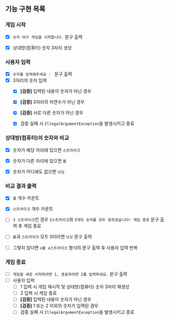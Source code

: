 ## 기능 구현 목록

### 게임 시작
  - [X] `숫자 야구 게임을 시작합니다.` 문구 출력
  - [X] 상대방(컴퓨터) 숫자 3자리 생성


### 사용자 입력
  - [X] `숫자를 입력해주세요 : ` 문구 출력
  - [X] 3자리의 숫자 입력
    - [X] **[검증]** 입력된 내용이 숫자가 아닌 경우
    - [X] **[검증]** 3자리의 자연수가 아닌 경우
    - [X] **[검증]** 서로 다른 숫자가 아닌 경우
    - [X] 검증 실패 시 `IllegalArgumentException`을 발생시키고 종료

    
### 상대방(컴퓨터)의 숫자와 비교
  - [X] 숫자가 해당 자리에 있으면 `스트라이크`
  - [X] 숫자가 다른 자리에 있으면 `볼`
  - [X] 숫자가 어디에도 없으면 `낫싱`


### 비교 결과 출력
  - [X] `볼` 개수 카운트
  - [X] `스트라이크` 개수 카운트
  - [ ] `3 스트라이크`인 경우 `3스트라이크`와 `3개의 숫자를 모두 맞히셨습니다! 게임 종료` 문구 출력 후 게임 종료
  - [ ] `볼`과 `스트라이크` 모두 0이라면 `낫싱` 문구 출력
  - [ ] 그렇지 않다면 `x볼 x스트라이크` 형식의 문구 출력 후 사용자 입력 반복


### 게임 종료
  - [ ] `게임을 새로 시작하려면 1, 종료하려면 2를 입력하세요.` 문구 출력
  - [ ] 사용자 입력
    - [ ] 1 입력 시 게임 재시작 및 상대방(컴퓨터) 숫자 3자리 재생성
    - [ ] 2 입력 시 게임 종료
    - [ ] **[검증]** 입력된 내용이 숫자가 아닌 경우
    - [ ] **[검증]** 1 또는 2 이외의 숫자가 입력된 경우
    - [ ] 검증 실패 시 `IllegalArgumentException`을 발생시키고 종료